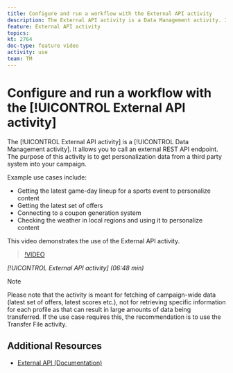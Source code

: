 ```yaml
---
title: Configure and run a workflow with the External API activity
description: The External API activity is a Data Management activity. It allows you to call an external REST API endpoint. The purpose of this activity is to get personalization data from a third party system into your campaign.
feature: External API activity
topics:   
kt: 2764
doc-type: feature video
activity: use
team: TM
---
```


# Configure and run a workflow with the [!UICONTROL External API activity]

The [!UICONTROL External API activity] is a [!UICONTROL Data Management activity]. It allows you to call an external REST API endpoint. The purpose of this activity is to get personalization data from a third party system into your campaign.

Example use cases include:

* Getting the latest game-day lineup for a sports event to personalize content
* Getting the latest set of offers
* Connecting to a coupon generation system
* Checking the weather in local regions and using it to personalize content

This video demonstrates the use of the External API activity.
  
  >[!VIDEO](https://video.tv.adobe.com/v/28200/?quality=12)
  
  *[!UICONTROL External API activity] (06:48 min)*

>[!NOTE]
>
>Please note that the activity is meant for fetching of campaign-wide data (latest set of offers, latest scores etc.), not for retrieving specific information for each profile as that can result in large amounts of data being transferred. If the use case requires this, the recommendation is to use the Transfer File activity.

## Additional Resources

* [External API (Documentation)](https://docs.adobe.com/content/help/en/campaign-standard/using/managing-processes-and-data/data-management-activities/external-api.html)
  